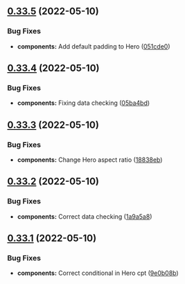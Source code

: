 ## [0.33.5](https://github.com/jacecotton/tcds/compare/v0.33.4...v0.33.5) (2022-05-10)


### Bug Fixes

* **components:** Add default padding to Hero ([051cde0](https://github.com/jacecotton/tcds/commit/051cde02c25f513d5c8427d1a68c97f3bd755b28))



## [0.33.4](https://github.com/jacecotton/tcds/compare/v0.33.3...v0.33.4) (2022-05-10)


### Bug Fixes

* **components:** Fixing data checking ([05ba4bd](https://github.com/jacecotton/tcds/commit/05ba4bdf56e68c9f4a9c4ffc41911eb07bcf4114))



## [0.33.3](https://github.com/jacecotton/tcds/compare/v0.33.2...v0.33.3) (2022-05-10)


### Bug Fixes

* **components:** Change Hero aspect ratio ([18838eb](https://github.com/jacecotton/tcds/commit/18838ebfeeb77dd87bc25daadcc62448efa3aa89))



## [0.33.2](https://github.com/jacecotton/tcds/compare/v0.33.1...v0.33.2) (2022-05-10)


### Bug Fixes

* **components:** Correct data checking ([1a9a5a8](https://github.com/jacecotton/tcds/commit/1a9a5a84fe61198899c36c3aa8552a4deaacb70d))



## [0.33.1](https://github.com/jacecotton/tcds/compare/v0.33.0...v0.33.1) (2022-05-10)


### Bug Fixes

* **components:** Correct conditional in Hero cpt ([9e0b08b](https://github.com/jacecotton/tcds/commit/9e0b08ba3460dd5a64d2f6e46f38866139c2d095))




